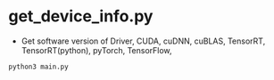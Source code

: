 # get_device_info.py

+ Get software version of Driver, CUDA, cuDNN, cuBLAS, TensorRT, TensorRT(python), pyTorch, TensorFlow,

```bash
python3 main.py
```
